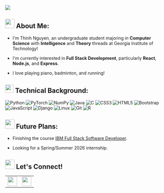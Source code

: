 <img src="https://capsule-render.vercel.app/api?type=venom&theme=gruvbox_light&height=300&section=header&text=Hello%20there!&fontSize=90" margin="auto"/>

## <img src="https://cdn1.iconfinder.com/data/icons/hand-gestures-color/128/hand-wave-y-1024.png" width="30px" height="30px"> About Me:

- I'm Thinh Nguyen, an undergraduate student majoring in **Computer Science** with **Intelligence** and **Theory** threads at Georgia Institute of Technology!
  
- I'm currently interested in **Full Stack Development**, particularly **React**, **Node.js**, and **Express**.
  
- I love playing piano, badminton, and running!

## <img src="https://cdn0.iconfinder.com/data/icons/computer-networking/60/repair_instrument_icon_technical_service_screwdriver_wrench_spanner_tools-512.png" width="27px" height="27px" /> Technical Background: 

![Python](https://img.shields.io/badge/python-3670A0?style=for-the-badge&logo=python&logoColor=white&color=black)
![PyTorch](https://img.shields.io/badge/PyTorch-%23EE4C2C.svg?style=for-the-badge&logo=PyTorch&logoColor=white&color=black)
![NumPy](https://img.shields.io/badge/numpy-%23013243.svg?style=for-the-badge&logo=numpy&logoColor=white&color=black)
![Java](https://img.shields.io/badge/java-%23ED8B00.svg?style=for-the-badge&logo=openjdk&logoColor=white&color=black)
![C](https://img.shields.io/badge/c-%2300599C.svg?style=for-the-badge&logo=c&logoColor=white&color=black)
![CSS3](https://img.shields.io/badge/css3-%231572B6.svg?style=for-the-badge&logo=css3&logoColor=white&color=black)
![HTML5](https://img.shields.io/badge/html5-%23E34F26.svg?style=for-the-badge&logo=html5&logoColor=white&color=black)
![Bootstrap](https://img.shields.io/badge/bootstrap-%238511FA.svg?style=for-the-badge&logo=bootstrap&logoColor=white&color=black)
![JavaScript](https://img.shields.io/badge/javascript-%23323330.svg?style=for-the-badge&logo=javascript&logoColor=white&color=black)
![Django](https://img.shields.io/badge/django-%23092E20.svg?style=for-the-badge&logo=django&logoColor=white&color=black)
![Linux](https://img.shields.io/badge/Linux-FCC624?style=for-the-badge&logo=linux&logoColor=white&color=black)
![Git](https://img.shields.io/badge/git-%23F05033.svg?style=for-the-badge&logo=git&logoColor=white&color=black)
![R](https://img.shields.io/badge/r-%23276DC3.svg?style=for-the-badge&logo=r&logoColor=white&color=black)

## <img src="https://cdn2.iconfinder.com/data/icons/future-planning-3/64/plan_time_management_future_target_objective-512.png" width="30px" height="30px" /> Future Plans:

- Finishing the course [IBM Full Stack Software Developer](https://www.coursera.org/professional-certificates/ibm-full-stack-cloud-developer).
  
- Looking for a Spring/Summer 2026 internship.

## <img src="https://cdn1.iconfinder.com/data/icons/icons-for-a-site-1/64/advantage_teamwork-512.png" width="30px" height="30px"> Let's Connect!
<table style="border: none">
  <tr>
    <td>
      <a href="https://www.linkedin.com/in/thinh-nguyen-025558285/"> 
        <img src="https://cdn2.iconfinder.com/data/icons/social-media-2285/512/1_Linkedin_unofficial_colored_svg-1024.png" width="30px" height="30px"/>
      </a>
    </td>
    <td>
      <a href="mailto: tnguyen831@gatech.edu">
        <img src="https://cdn4.iconfinder.com/data/icons/social-media-logos-6/512/74-outlook-512.png" width="30px" height="30px"/>
      </a>
    </td>
  </tr>
</table>




